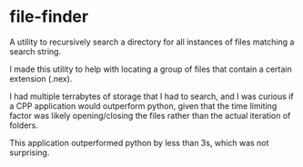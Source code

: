 # file-finder
A utility to recursively search a directory for all instances of files matching a search string.

I made this utility to help with locating a group of files that contain a certain extension (.nex). 

I had multiple terrabytes of storage that I had to search, and I was curious if a CPP application would outperform 
python, given that the time limiting factor was likely opening/closing the files rather than the actual iteration of folders. 

This application outperformed python by less than 3s, which was not surprising. 
